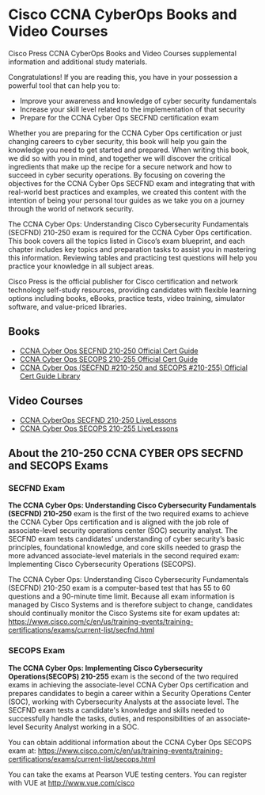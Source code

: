 # Cisco CCNA CyberOps Books and Video Courses
Cisco Press CCNA CyberOps Books and Video Courses supplemental information and additional study materials.

Congratulations! If you are reading this, you have in your possession a powerful tool that can help you to:

* Improve your awareness and knowledge of cyber security fundamentals
* Increase your skill level related to the implementation of that security
* Prepare for the CCNA Cyber Ops SECFND certification exam

Whether you are preparing for the CCNA Cyber Ops certification or just changing careers to cyber security, this book will help you gain the knowledge you need to get started and prepared. When writing this book, we did so with you in mind, and together we will discover the critical ingredients that make up the recipe for a secure network and how to succeed in cyber security operations. By focusing on covering the objectives for the CCNA Cyber Ops SECFND exam and integrating that with real-world best practices and examples, we created this content with the intention of being your personal tour guides as we take you on a journey through the world of network security.

The CCNA Cyber Ops: Understanding Cisco Cybersecurity Fundamentals (SECFND) 210-250 exam is required for the CCNA Cyber Ops certification. This book covers all the topics listed in Cisco’s exam blueprint, and each chapter includes key topics and preparation tasks to assist you in mastering this information. Reviewing tables and practicing test questions will help you practice your knowledge in all subject areas.

Cisco Press is the official publisher for Cisco certification and network technology self-study resources, providing candidates with flexible learning options including books, eBooks, practice tests, video training, simulator software, and value-priced libraries.

## Books
* [CCNA Cyber Ops SECFND 210-250 Official Cert Guide](http://www.ciscopress.com/bookstore/product.asp?isbn=9781587147029)
* [CCNA Cyber Ops SECOPS 210-255 Official Cert Guide](http://www.ciscopress.com/bookstore/product.asp?isbn=9781587147036)
* [CCNA Cyber Ops (SECFND #210-250 and SECOPS #210-255) Official Cert Guide Library](http://www.ciscopress.com/store/ccna-cyber-ops-secfnd-210-250-and-secops-210-255-official-9781587145001)

## Video Courses
* [CCNA CyberOps SECFND 210-250 LiveLessons](http://www.ciscopress.com/bookstore/product.asp?isbn=9780134646787)
* [CCNA Cyber Ops SECOPS 210-255 LiveLessons](http://www.ciscopress.com/store/ccna-cyber-ops-secops-210-255-complete-video-course-9780134661094)


## About the 210-250 CCNA CYBER OPS SECFND and SECOPS Exams
### SECFND Exam
**The CCNA Cyber Ops: Understanding Cisco Cybersecurity Fundamentals (SECFND) 210-250** exam is the first of the two required exams to achieve the CCNA Cyber Ops certification and is aligned with the job role of associate-level security operations center (SOC) security analyst. The SECFND exam tests candidates’ understanding of cyber security’s basic principles, foundational knowledge, and core skills needed to grasp the more advanced associate-level materials in the second required exam: Implementing Cisco Cybersecurity Operations (SECOPS).

The CCNA Cyber Ops: Understanding Cisco Cybersecurity Fundamentals (SECFND) 210-250 exam is a computer-based test that has 55 to 60 questions and a 90-minute time limit. Because all exam information is managed by Cisco Systems and is therefore subject to change, candidates should continually monitor the Cisco Systems site for exam updates at: https://www.cisco.com/c/en/us/training-events/training-certifications/exams/current-list/secfnd.html

### SECOPS Exam
**The CCNA Cyber Ops: Implementing Cisco Cybersecurity Operations(SECOPS) 210-255** exam is the second of the two required exams in achieving the associate-level CCNA Cyber Ops certification and prepares candidates to begin a career within a Security Operations Center (SOC), working with Cybersecurity Analysts at the associate level. The SECFND exam tests a candidate's knowledge and skills needed to successfully handle the tasks, duties, and responsibilities of an associate-level Security Analyst working in a SOC.

You can obtain additional information about the CCNA Cyber Ops SECOPS exam at:
https://www.cisco.com/c/en/us/training-events/training-certifications/exams/current-list/secops.html

You can take the exams at Pearson VUE testing centers. You can register with VUE at http://www.vue.com/cisco 
